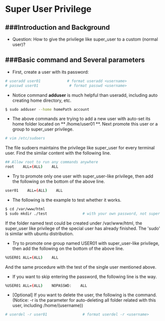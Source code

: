 # Super User Privilege

<script type="text/javascript" src="../js/general.js"></script>

###Introduction and Background
---

* Question: How to give the privilege like super_user to a custom (normal user)? 

###Basic command and Several parameters
---

* First, create a user with its password:

```Bash
# useradd user01            # format useradd <username>
# passwd user01              # format passwd <username>
```

* Notice command **adduser** is much helpful than useradd, including auto creating home directory, etc.

```Bash
$ sudo adduser --home homePath account
```

* The above commands are trying to add a new user with auto-set its home folder located on ** /home/user01 **. Next promote this user or a group to super_user privilege.

```Bash
# vim /etc/sudoers
```

The file sudoers maintains the privilege like super_user for every terminal user. Find the similar content with the following line.

```Bash
## Allow root to run any commands anywhere
root    ALL=(ALL)    ALL
```

* Try to promote only one user with super_user-like privilege, then add the following on the bottom of the above line.

```Bash
user01    ALL=(ALL)    ALL
```

* The following is the example to test whether it works.

```Bash
$ cd /var/www/html
$ sudo mkdir ./test                # with your own password, not super user
```

If the folder named test could be created under /var/www/html, the super_user like privilege of the special user has already finished. The 'sudo' is similar with ubuntu distribution.

* Try to promote one group named USER01 with super_user-like privilege, then add the following on the bottom of the above line.

```Bash
%USER01 ALL=(ALL)    ALL
```

And the same procedure with the test of the single user mentioned above.

* If you want to skip entering the password, the following line is the way.

```Bash
%USER01 ALL=(ALL)    NOPASSWD:    ALL
```

* [Optional] If you want to delete the user, the following is the command. (Notice: -r is the parameter for auto-deleting all folder related with this user, including /home/(username))

```Bash
# userdel -r user01                # format userdel -r <username>
```

